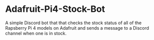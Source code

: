 # Adafruit-Pi4-Stock-Bot
A simple Discord bot that that checks the stock status of all of the Rapsberry Pi 4 models on Adafruit and sends a message to a Discord channel when one is in stock.
